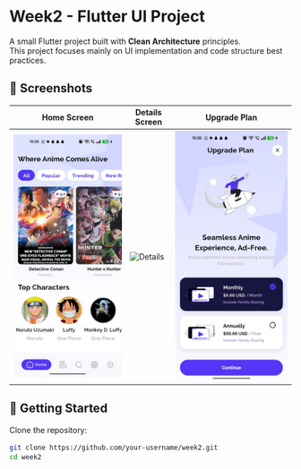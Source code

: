 # Week2 - Flutter UI Project

A small Flutter project built with **Clean Architecture** principles.  
This project focuses mainly on UI implementation and code structure best practices.

## 📸 Screenshots

| Home Screen | Details Screen | Upgrade Plan |
|-------------|----------------|--------------|
| ![Home](screenshots/2.jpg) | ![Details](screenshots/4.jpg) | ![Upgrade Plan](screenshots/1.jpg) |

## 🚀 Getting Started

Clone the repository:

```bash
git clone https://github.com/your-username/week2.git
cd week2
